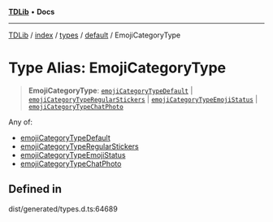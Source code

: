[**TDLib**](../../../../../../README.md) • **Docs**

***

[TDLib](../../../../../../modules.md) / [index](../../../../../README.md) / [types](../../../README.md) / [default](../README.md) / EmojiCategoryType

# Type Alias: EmojiCategoryType

> **EmojiCategoryType**: [`emojiCategoryTypeDefault`](emojiCategoryTypeDefault.md) \| [`emojiCategoryTypeRegularStickers`](emojiCategoryTypeRegularStickers.md) \| [`emojiCategoryTypeEmojiStatus`](emojiCategoryTypeEmojiStatus.md) \| [`emojiCategoryTypeChatPhoto`](emojiCategoryTypeChatPhoto.md)

Any of:
- [emojiCategoryTypeDefault](emojiCategoryTypeDefault.md)
- [emojiCategoryTypeRegularStickers](emojiCategoryTypeRegularStickers.md)
- [emojiCategoryTypeEmojiStatus](emojiCategoryTypeEmojiStatus.md)
- [emojiCategoryTypeChatPhoto](emojiCategoryTypeChatPhoto.md)

## Defined in

dist/generated/types.d.ts:64689

